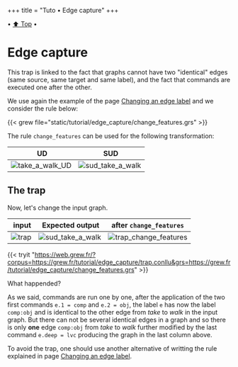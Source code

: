 +++
title = "Tuto • Edge capture"
+++

• [:arrow_up: Top](../top) •

# Edge capture

This trap is linked to the fact that graphs cannot have two "identical" edges (same source, same target and same label), and the fact that commands are executed one after the other.

We use again the example of the page [Changing an edge label](../edge_label) and we consider the rule below:

{{< grew file="static/tutorial/edge_capture/change_features.grs" >}}

The rule `change_features` can be used for the following transformation:

| UD | SUD |
|----|-----|
| ![take_a_walk_UD](_build/take_a_walk.svg) | ![sud_take_a_walk](_build/take_a_walk_change_features.svg) |

## The trap

Now, let's change the input graph.


| input | Expected output | after `change_features` |
|----|-----|-----|
| ![trap](_build/trap.svg) | ![sud_take_a_walk](_build/trap_del_add.svg) | ![trap_change_features](_build/trap_change_features.svg) |

{{< tryit "https://web.grew.fr/?corpus=https://grew.fr/tutorial/edge_capture/trap.conllu&grs=https://grew.fr/tutorial/edge_capture/change_features.grs" >}}

What happended?

As we said, commands are run one by one, after the application of the two first commands `e.1 = comp` and `e.2 = obj`, the label `e` has now the label `comp:obj` and is identical to the other edge from _take_ to _walk_ in the input graph. But there can not be several identical edges in a graph and so there is only **one** edge `comp:obj` from _take_ to _walk_ further modified by the last command `e.deep = lvc` producing the graph in the last column above.

To avoid the trap, one should use another alternative of writting the rule explained in page [Changing an edge label](../edge_label).
